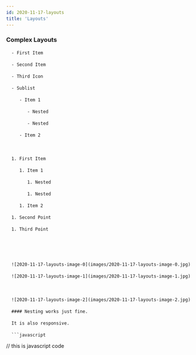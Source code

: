 ```yaml
---
id: 2020-11-17-layouts
title: 'Layouts'
---
```


### Complex Layouts



   

      - First Item

      - Second Item

      - Third Icon

      - Sublist

         - Item 1

            - Nested

            - Nested

         - Item 2

   

      1. First Item

         1. Item 1

            1. Nested

            1. Nested

         1. Item 2

      1. Second Point

      1. Third Point



   

      ![2020-11-17-layouts-image-0](images/2020-11-17-layouts-image-0.jpg)

      ![2020-11-17-layouts-image-1](images/2020-11-17-layouts-image-1.jpg)

   

      ![2020-11-17-layouts-image-2](images/2020-11-17-layouts-image-2.jpg)

      #### Nesting works just fine.

      It is also responsive.

      ```javascript
// this is javascript code
```

